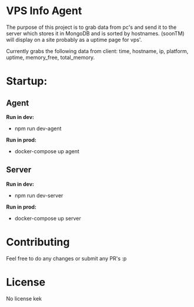 # VPS Info Agent

The purpose of this project is to grab data from pc's and send it to the server which stores it in MongoDB and is sorted by hostnames. (soonTM) will display on a site probably as a uptime page for vps'.

Currently grabs the following data from client: time, hostname, ip, platform, uptime, memory_free, total_memory.

# Startup:

## **Agent**

**Run in dev:**

- npm run dev-agent

**Run in prod:**

- docker-compose up agent

## **Server**

**Run in dev:**

- npm run dev-server

**Run in prod:**

- docker-compose up server

# Contributing

Feel free to do any changes or submit any PR's :p

# License

No license kek
